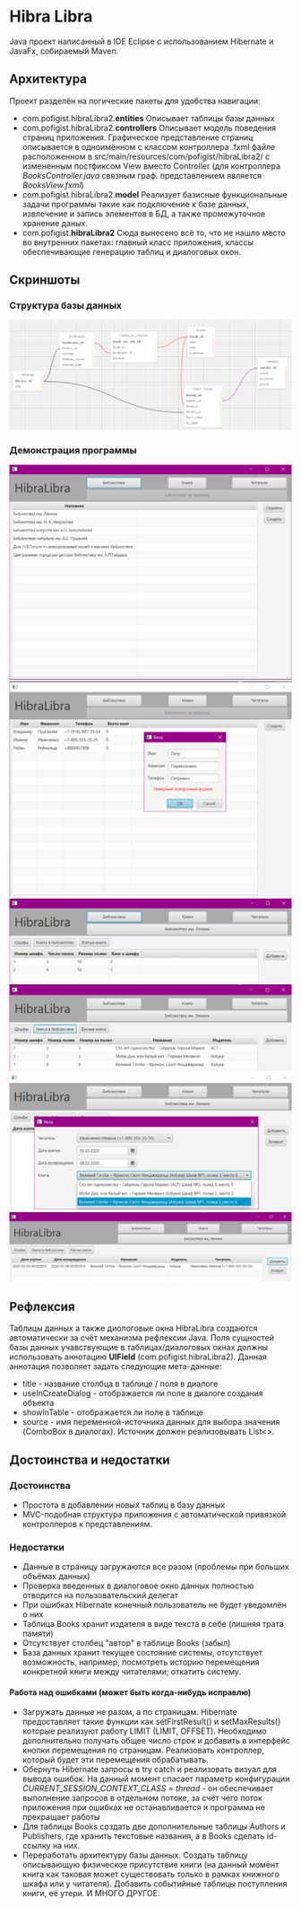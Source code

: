 # Hibra Libra
Java проект написанный в IDE Eclipse с использованием Hibernate и JavaFx, собираемый Maven.

## Архитектура
Проект разделён на логические пакеты для удобства навигации:
- com.pofigist.hibraLibra2.**entities**
	Описывает таблицы базы данных
- com.pofigist.hibraLibra2.**controllers**
	Описывает модель поведения страниц приложения.
	Графическое представление страниц описывается в одноимённом с классом контроллера .fxml файле расположенном в src/main/resources/com/pofigist/hibraLibra2/ с измененным постфиксом View вместо Controller (для контроллера *BooksController.java* связным граф. представлением является *BooksView.fxml*)
- com.pofigist.hibraLibra2.**model**
	Реализует базисные функциональные задачи программы такие как подключение к базе данных, извлечение и запись элементов в БД, а также промежуточное хранение даных.
- com.pofigist.**hibraLibra2**
	Сюда вынесено всё то, что не нашло место во внутренних пакетах: главный класс приложения, классы обеспечивающие генерацию таблиц и диалоговых окон.

## Скриншоты
### Структура базы данных
![Структура базы данных](wikipics/Screenshot_7.png)
### Демонстрация программы
![Пример работы программы](wikipics/Screenshot_1.png)
![Пример работы программы](wikipics/Screenshot_2.png)
![Пример работы программы](wikipics/Screenshot_3.png)
![Пример работы программы](wikipics/Screenshot_4.png)
![Пример работы программы](wikipics/Screenshot_5.png)
![Пример работы программы](wikipics/Screenshot_6.png)

## Рефлексия
Таблицы данных а также диологовые окна HibraLibra создаются автоматически за счёт механизма рефлексии Java.
Поля сущностей базы данных учавствующие в таблицах/диалоговых окнах должны использовать аннотацию **UIField** (com.pofigist.hibraLibra2). Данная аннотация позволяет задать следующие мета-данные:
- title - название столбца в таблице / поля в диалоге
- useInCreateDialog - отображается ли поле в диалоге создания объекта
- showInTable - отображается ли поле в таблице
- source - имя переменной-источника данных для выбора значения (ComboBox в диалогах). Источник должен реализовывать List<>.


## Достоинства и недостатки
### Достоинства
- Простота в добавлении новых таблиц в базу данных
- MVC-подобная структура приложения с автоматической привязкой контроллеров к представлениям.
### Недостатки
- Данные в страницу загружаются все разом (проблемы при больших объёмах данных)
- Проверка введенных в диалоговое окно данных полностью отводится на пользовательский делегат
- При ошибках Hibernate конечный пользователь не будет уведомлён о них
- Таблица Books хранит издателя в виде текста в себе (лишняя трата памяти)
- Отсутствует столбец "автор" в таблице Books (забыл)
- База данных хранит текущее состояние системы, отсутствует возможность, например, посмотреть историю перемещения конкретной книги между читателями; откатить систему.
#### Работа над ошибками (может быть когда-нибудь исправлю)
- Загружать данные не разом, а по страницам. Hibernate предоставляет такие функции как setFirstResult() и setMaxResults() которые реализуют работу LIMIT (LIMIT, OFFSET). Необходимо дополнительно получать общее число строк и добавить в интерфейс кнопки перемещения по страницам. Реализовать контроллер, который будет эти перемещения обрабатывать.
- Обернуть Hibernate запросы в try catch и реализовать визуал для вывода ошибок. На данный момент спасает параметр конфигурации *CURRENT_SESSION_CONTEXT_CLASS* = *thread*  - он обеспечивает выполнение запросов в отдельном потоке, за счёт чего поток приложения при ошибках не останавливается и программа не прекращает работы
- Для таблицы Books создать две дополнительные таблицы Authors и Publishers, где хранить текстовые названия, а в Books сделать id-ссылку на них.
- Переработать архитектуру базы данных. Создать таблицу описывающую физическое присутствие книги (на данный момент книга как таковая может существовать только в рамках книжного шкафа или у читателя). Добавить событийные таблицы поступления книги, её утери. И МНОГО ДРУГОЕ.
